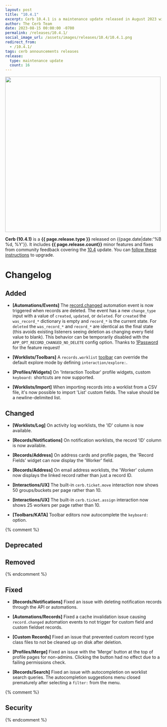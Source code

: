 ```yaml
---
layout: post
title: "10.4.1"
excerpt: Cerb 10.4.1 is a maintenance update released in August 2023 with 16 improvements from community feedback.
author: The Cerb Team
date: 2023-08-15 00:00:00 -0700
permalink: /releases/10.4.1/
social_image_url: /assets/images/releases/10.4/10.4.1.png
redirect_from:
  - /10.4.1/
tags: cerb announcements releases
release:
  type: maintenance update
  count: 16
---
```


<div class="cerb-screenshot">
<img src="{{page.social_image_url}}" class="screenshot" width="500">
</div>

**Cerb (10.4.1)** is a **{{ page.release.type }}** released on {{page.date|date:'%B %d, %Y'}}. It includes **{{ page.release.count}}** minor features and fixes from community feedback covering the [10.4](/releases/10.4/) update.  You can [follow these instructions](/docs/upgrading/) to upgrade.

# Changelog

## Added

* **[Automations/Events]** The [record.changed](/docs/automations/triggers/record.changed/) automation event is now triggered when records are deleted. The event has a new `change_type` input with a value of `created`, `updated`, or `deleted`. For `created` the `was_record_*` dictionary is empty and `record_*` is the current state. For `deleted` the `was_record_*` and `record_*` are identical as the final state (this avoids existing listeners seeing deletion as changing every field value to blank). This behavior can be temporarily disabled with the `APP_OPT_RECORD_CHANGED_NO_DELETE` config option. Thanks to [1Password](https://1password.com/) for the feature request!

* **[Worklists/Toolbars]** A `records.worklist` [toolbar](/docs/toolbars/) can override the default explore mode by defining `interaction/explore:`.

* **[Profiles/Widgets]** On 'Interaction Toolbar' profile widgets, custom `keyboard:` shortcuts are now supported.

* **[Worklists/Import]** When importing records into a worklist from a CSV file, it's now possible to import 'List' custom fields. The value should be a newline-delimited list.

## Changed

* **[Worklists/Log]** On activity log worklists, the 'ID' column is now available.

* **[Records/Notifications]** On notification worklists, the record 'ID' column is now available.

* **[Records/Address]** On address cards and profile pages, the 'Record Fields' widget can now display the 'Worker' field.

* **[Records/Address]** On email address worklists, the 'Worker' column now displays the linked record rather than just a record ID.

* **[Interactions/UX]** The built-in `cerb.ticket.move` interaction now shows 50 groups/buckets per page rather than 10.

* **[Interactions/UX]** The built-in `cerb.ticket.assign` interaction now shows 25 workers per page rather than 10.

* **[Toolbars/KATA]** Toolbar editors now autocomplete the `keyboard:` option.

{% comment %}
## Deprecated

## Removed
{% endcomment %}

## Fixed

* **[Records/Notifications]** Fixed an issue with deleting notification records through the API or automations.

* **[Automations/Records]** Fixed a cache invalidation issue causing `record.changed` automation events to not trigger for custom field and custom fieldset records.

* **[Custom Records]** Fixed an issue that prevented custom record type class files to not be cleaned up on disk after deletion.

* **[Profiles/Merge]** Fixed an issue with the 'Merge' button at the top of profile pages for non-admins. Clicking the button had no effect due to a failing permissions check.

* **[Records/Search]** Fixed an issue with autocompletion on worklist search queries. The autocompletion suggestions menu closed prematurely after selecting a `filter:` from the menu.

{% comment %}
## Security
{% endcomment %}